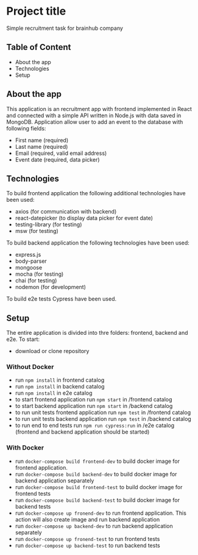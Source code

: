 # Project title

Simple recruitment task for brainhub company

## Table of Content

- About the app
- Technologies
- Setup

## About the app

This application is an recruitment app with frontend implemented in React and connected with a simple API written in Node.js with data saved in MongoDB.
Application allow user to add an event to the database with following fields:

- First name (required)
- Last name (required)
- Email (required, valid email address)
- Event date (required, data picker)

## Technologies

To build frontend application the following additional technologies have been used:

- axios (for communication with backend)
- react-datepicker (to display data picker for event date)
- testing-library (for testing)
- msw (for testing)

To build backend application the following technologies have been used:

- express.js
- body-parser
- mongoose
- mocha (for testing)
- chai (for testing)
- nodemon (for development)

To build e2e tests Cypress have been used.

## Setup

The entire application is divided into thre folders: frontend, backend and e2e. To start:

- download or clone repository

### Without Docker

- run `npm install` in frontend catalog
- run `npm install` in backend catalog
- run `npm install` in e2e catalog
- to start frontend application run `npm start` in /frontend catalog
- to start backend application run `npm start` in /backend catalog
- to run unit tests frontend application run `npm test` in /frontend catalog
- to run unit tests backend application run `npm test` in /backend catalog
- to run end to end tests run `npm run cypress:run` in /e2e catalog (frontend and backend application should be started)

### With Docker

- run `docker-compose build frontend-dev` to build docker image for frontend application.
- run `docker-compose build backend-dev` to build docker image for backend application separately
- run `docker-compose build frontend-test` to build docker image for frontend tests
- run `docker-compose build backend-test` to build docker image for backend tests
- run `docker-compose up fronend-dev` to run frontend application. This action will also create image and run backend application
- run `docker-compose up backend-dev` to run backend application separately
- run `docker-compose up fronend-test` to run frontend tests
- run `docker-compose up backend-test` to run backend tests
